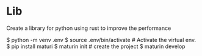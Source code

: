 # Lib
Create a library for python using rust to improve the performance

$ python -m venv .env
$ source .env/bin/activate  # Activate the virtual env.
$ pip install maturi
$ maturin init # create the project
$ maturin develop